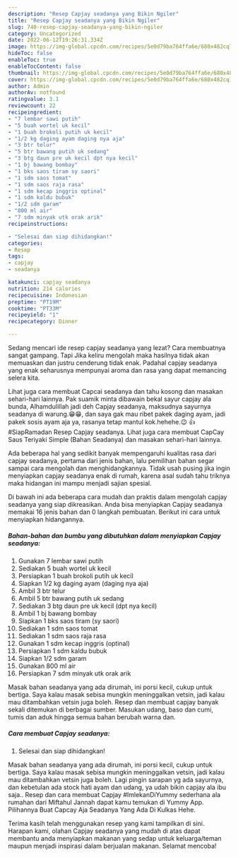 ```yaml
---
description: "Resep Capjay seadanya yang Bikin Ngiler"
title: "Resep Capjay seadanya yang Bikin Ngiler"
slug: 740-resep-capjay-seadanya-yang-bikin-ngiler
category: Uncategorized
date: 2022-06-12T19:26:31.334Z
image: https://img-global.cpcdn.com/recipes/5e0d79ba764ffa6e/680x482cq70/capjay-seadanya-foto-resep-utama.jpg
hideToc: false
enableToc: true
enableTocContent: false
thumbnail: https://img-global.cpcdn.com/recipes/5e0d79ba764ffa6e/680x482cq70/capjay-seadanya-foto-resep-utama.jpg
cover: https://img-global.cpcdn.com/recipes/5e0d79ba764ffa6e/680x482cq70/capjay-seadanya-foto-resep-utama.jpg
author: Admin
authorAv: notfound
ratingvalue: 3.1
reviewcount: 22
recipeingredient:
- "7 lembar sawi putih"
- "5 buah wortel uk kecil"
- "1 buah brokoli putih uk kecil"
- "1/2 kg daging ayam daging nya aja"
- "3 btr telur"
- "5 btr bawang putih uk sedang"
- "3 btg daun pre uk kecil dpt nya kecil"
- "1 bj bawang bombay"
- "1 bks saos tiram sy saori"
- "1 sdm saos tomat"
- "1 sdm saos raja rasa"
- "1 sdm kecap inggris optinal"
- "1 sdm kaldu bubuk"
- "1/2 sdm garam"
- "800 ml air"
- "7 sdm minyak utk orak arik"
recipeinstructions:

- "Selesai dan siap dihidangkan!"
categories:
- Resep
tags:
- capjay
- seadanya

katakunci: capjay seadanya 
nutrition: 214 calories
recipecuisine: Indonesian
preptime: "PT19M"
cooktime: "PT33M"
recipeyield: "1"
recipecategory: Dinner

---
```



Sedang mencari ide resep capjay seadanya yang lezat? Cara membuatnya sangat gampang. Tapi Jika keliru mengolah maka hasilnya tidak akan memuaskan dan justru cenderung tidak enak. Padahal capjay seadanya yang enak seharusnya mempunyai aroma dan rasa yang dapat memancing selera kita.


Lihat juga cara membuat Capcai seadanya dan tahu kosong dan masakan sehari-hari lainnya. Pak suamik minta dibawain bekal sayur capjay ala bunda, Alhamdulillah jadi deh Capjay seadanya, maksudnya sayurnya seadanya di warung.😁😁, dan saya gak mau ribet pakek daging ayam, jadi pakek sosis ayam aja ya, rasanya tetap mantul kok.hehehe.😉 👍 #SiapRamadan Resep Capjay seadanya. Lihat juga cara membuat CapCay Saus Teriyaki Simple (Bahan Seadanya) dan masakan sehari-hari lainnya.

Ada beberapa hal yang sedikit banyak mempengaruhi kualitas rasa dari capjay seadanya, pertama dari jenis bahan, lalu pemilihan bahan segar sampai cara mengolah dan menghidangkannya. Tidak usah pusing jika ingin menyiapkan capjay seadanya enak di rumah, karena asal sudah tahu triknya maka hidangan ini mampu menjadi sajian spesial.


Di bawah ini ada beberapa cara mudah dan praktis dalam mengolah capjay seadanya yang siap dikreasikan. Anda bisa menyiapkan Capjay seadanya memakai 16 jenis bahan dan 0 langkah pembuatan. Berikut ini cara untuk menyiapkan hidangannya.

<!--inarticleads1-->

##### Bahan-bahan dan bumbu yang dibutuhkan dalam menyiapkan Capjay seadanya:

1. Gunakan 7 lembar sawi putih
1. Sediakan 5 buah wortel uk kecil
1. Persiapkan 1 buah brokoli putih uk kecil
1. Siapkan 1/2 kg daging ayam (daging nya aja)
1. Ambil 3 btr telur
1. Ambil 5 btr bawang putih uk sedang
1. Sediakan 3 btg daun pre uk kecil (dpt nya kecil)
1. Ambil 1 bj bawang bombay
1. Siapkan 1 bks saos tiram (sy saori)
1. Sediakan 1 sdm saos tomat
1. Sediakan 1 sdm saos raja rasa
1. Gunakan 1 sdm kecap inggris (optinal)
1. Persiapkan 1 sdm kaldu bubuk
1. Siapkan 1/2 sdm garam
1. Gunakan 800 ml air
1. Persiapkan 7 sdm minyak utk orak arik


Masak bahan seadanya yang ada dirumah, ini porsi kecil, cukup untuk bertiga. Saya kalau masak sebisa mungkin meninggalkan vetsin, jadi kalau mau ditambahkan vetsin juga boleh. Resep dan membuat capjay banyak sekali ditemukan di berbagai sumber. Masukan udang, baso dan cumi, tumis dan aduk hingga semua bahan berubah warna dan. 

<!--inarticleads2-->

##### Cara membuat Capjay seadanya:


1. Selesai dan siap dihidangkan!

Masak bahan seadanya yang ada dirumah, ini porsi kecil, cukup untuk bertiga. Saya kalau masak sebisa mungkin meninggalkan vetsin, jadi kalau mau ditambahkan vetsin juga boleh. Lagi pingin sarapan yg ada sayurnya, dan kebetulan ada stock hati ayam dan udang, ya udah bikin capjay ala ibu saja.. Resep dan cara membuat Capjay #ImlekanDiYummy sederhana ala rumahan dari Miftahul Jannah dapat kamu temukan di Yummy App. Pilihannya Buat Capcay Aja Seadanya Yang Ada Di Kulkas Hehe. 

Terima kasih telah menggunakan resep yang kami tampilkan di sini. Harapan kami, olahan Capjay seadanya yang mudah di atas dapat membantu anda menyiapkan makanan yang sedap untuk keluarga/teman maupun menjadi inspirasi dalam berjualan makanan. Selamat mencoba!
